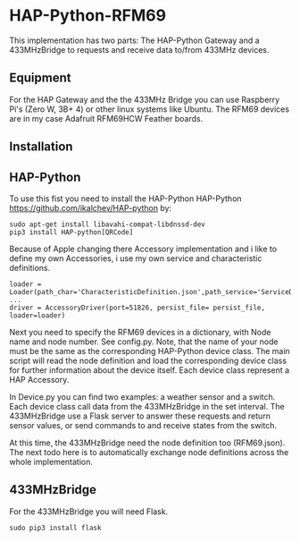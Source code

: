 # HAP-Python-RFM69

This implementation has two parts: The HAP-Python Gateway and a 433MHzBridge to requests and receive data to/from 433MHz devices.

## Equipment

For the HAP Gateway and the the 433MHz Bridge you can use Raspberry Pi's (Zero W, 3B+ 4) or other linux systems like Ubuntu.
The RFM69 devices are in my case Adafruit RFM69HCW Feather boards.

## Installation

## HAP-Python

To use this fist you need to install the HAP-Python HAP-Python <https://github.com/ikalchev/HAP-python> by:

````
sudo apt-get install libavahi-compat-libdnssd-dev
pip3 install HAP-python[QRCode]
`````

Because of Apple changing there Accessory implementation and i like to define my own Accessories, i use my own service and characteristic definitions.

````
loader = Loader(path_char='CharacteristicDefinition.json',path_service='ServiceDefinition.json')
...
driver = AccessoryDriver(port=51826, persist_file= persist_file, loader=loader)
````

Next you need to specify the RFM69 devices in a dictionary, with Node name and node number. See config.py. Note, that the name of your node must be the same as the corresponding HAP-Python device class.
The main script will read the node definition and load the corresponding device class for further information about the device itself. Each device class represent a HAP Accessory.

In Device.py you can find two examples: a weather sensor and a switch.
Each device class call data from the 433MHzBridge in the set interval. The 433MHzBridge use a Flask server to answer these requests and return sensor values, or send commands to and receive states from the switch.

At this time, the 433MHzBridge need the node definition too (RFM69.json). The next todo here is to automatically exchange node definitions across the whole implementation.

## 433MHzBridge

For the 433MHzBridge you will need Flask.

````
sudo pip3 install flask

`````







